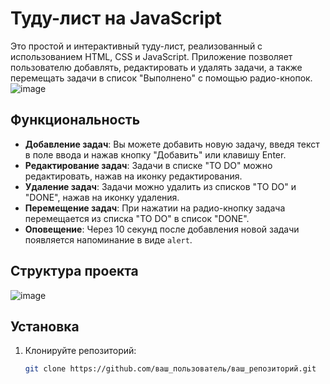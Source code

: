 # Туду-лист на JavaScript

Это простой и интерактивный туду-лист, реализованный с использованием HTML, CSS и JavaScript. Приложение позволяет пользователю добавлять, редактировать и удалять задачи, а также перемещать задачи в список "Выполнено" с помощью радио-кнопок.
![image](https://github.com/user-attachments/assets/bc7e0fab-0d61-4394-96a4-f6813575896b)

## Функциональность

- **Добавление задач**: Вы можете добавить новую задачу, введя текст в поле ввода и нажав кнопку "Добавить" или клавишу Enter.
- **Редактирование задач**: Задачи в списке "TO DO" можно редактировать, нажав на иконку редактирования.
- **Удаление задач**: Задачи можно удалить из списков "TO DO" и "DONE", нажав на иконку удаления.
- **Перемещение задач**: При нажатии на радио-кнопку задача перемещается из списка "TO DO" в список "DONE".
- **Оповещение**: Через 10 секунд после добавления новой задачи появляется напоминание в виде `alert`.

## Структура проекта

![image](https://github.com/user-attachments/assets/0c36c743-5be8-4285-a9fe-8f75d7ee58ef)
## Установка

1. Клонируйте репозиторий:

    ```bash
    git clone https://github.com/ваш_пользователь/ваш_репозиторий.git
    ```
